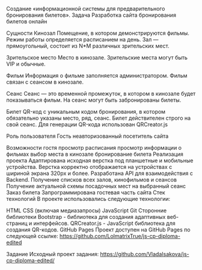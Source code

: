 Создание «информационной системы для предварительного бронирования билетов».
Задача
Разработка сайта бронирования билетов онлайн

Сущности
Кинозал
Помещение, в котором демонстрируются фильмы. Режим работы определяется расписанием на день. Зал — прямоугольный, состоит из N*M различных зрительских мест.

Зрительское место
Место в кинозале. Зрительские места могут быть VIP и обычные.

Фильм
Информация о фильме заполняется администратором. Фильм связан с сеансом в кинозале.

Сеанс
Сеанс — это временной промежуток, в котором в кинозале будет показываться фильм. На сеанс могут быть забронированы билеты.

Билет
QR-код c уникальным кодом бронирования, в котором обязательно указаны место, ряд, сеанс. Билет действителен строго на свой сеанс. Для генерации QR-кода использован QRCreator.js

Роль пользователя
Гость
неавторизованный посетитель сайта

Возможности гостя
просмотр расписания
просмотр информации о фильмах
выбор места в кинозале
бронирование билета
Реализация проекта
Адаптирована исходная верстка под планшетные и мобильные устройства. Верстка корректно отображается на устройствах с шириной экрана 320px и более.
Разработана API для взаимодействия с Backend.
Получение списков всех залов, кинофильмов и сеансов
Получение актуальной схемы посадочных мест на выбранный сеанс
Заказ билета
Запрограммирована гостевая часть сайта
Стек технологий
В проекте использовались следующие технологии:

HTML
CSS (включая медиазапросы)
JavaScript
Git
Сторонние библиотеки
Bootstrap - библиотека для создания адаптивных веб-страниц и интерфейсов.
QRCreator.js - JavaScript библиотека для создания QR-кодов.
GitHub Pages
Проект доступен на GitHub Pages по следующей ссылке: https://github.com/LolmatrixTrue/js-cp-diploma-edited

Задание
Исходный проект задания: https://github.com/VladaIsakova/js-cp-diploma-edited/